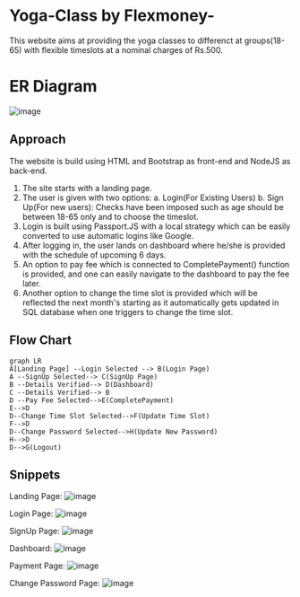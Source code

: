 # Yoga-Class by Flexmoney-
This website aims at providing the yoga classes to differenct at groups(18-65) with flexible timeslots at a nominal charges of Rs.500.


# ER Diagram

![image](https://user-images.githubusercontent.com/100020772/206903544-493bfc21-0639-451d-bcff-2f5e31034ac4.png)


## Approach

The website is build using HTML and Bootstrap as front-end and NodeJS as back-end. 
1. The site starts with a landing page.
2. The user is given with two options:
			  a. Login(For Existing Users)
			  b. Sign Up(For new users): Checks have been imposed such as age should 	be between 18-65 only and to choose the timeslot.
3. Login is built using Passport.JS with a local strategy which can be easily converted to use automatic  logins like Google.
4. After logging in, the user lands on dashboard where he/she is provided with the schedule of upcoming 6 days.
5. An option to pay fee which is connected to CompletePayment() function is provided, and one can easily navigate to the dashboard to pay the fee later.
6. Another option to change the time slot is provided which will be reflected the next month's starting as it automatically gets updated in SQL database when one triggers to change the time slot.



## Flow Chart
```mermaid
graph LR
A[Landing Page] --Login Selected --> B(Login Page)
A --SignUp Selected--> C(SignUp Page)
B --Details Verified--> D(Dashboard)
C --Details Verified--> B
D --Pay Fee Selected-->E(CompletePayment)
E-->D
D--Change Time Slot Selected-->F(Update Time Slot)
F-->D
D--Change Password Selected-->H(Update New Password)
H-->D
D-->G(Logout)
```
## Snippets
Landing Page:
![image](https://user-images.githubusercontent.com/100020772/206903639-0098c5f8-a5af-422c-becb-e55a1c1f1636.png)

Login Page:
![image](https://user-images.githubusercontent.com/100020772/206903680-56a2e74e-877b-4a5a-94ab-9280a8b7a136.png)

SignUp Page:
![image](https://user-images.githubusercontent.com/100020772/206903697-6a51b8c9-cfe2-4213-83e1-9f0ca12850f2.png)

Dashboard:
![image](https://user-images.githubusercontent.com/100020772/206904366-e7cd0d17-f626-4647-8bd3-27a4740fccd4.png)

Payment Page:
![image](https://user-images.githubusercontent.com/100020772/206903969-1ab8b1ed-b265-41be-92dc-b16f180f4c96.png)

Change Password Page:
![image](https://user-images.githubusercontent.com/100020772/206904387-6d20b22b-e80b-4c9a-bd35-d33c4613283a.png)


